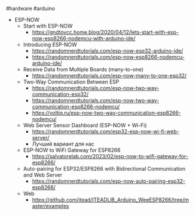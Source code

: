 #hardware #arduino 

- ESP-NOW
	- Start with ESP-NOW
		- https://gndtovcc.home.blog/2020/04/12/lets-start-with-esp-now-esp8266-nodemcu-with-arduino-ide/
	- Introducing ESP-NOW
		- https://randomnerdtutorials.com/esp-now-esp32-arduino-ide/
		- https://randomnerdtutorials.com/esp-now-esp8266-nodemcu-arduino-ide/
	- Receive Data from Multiple Boards (many-to-one)
		- https://randomnerdtutorials.com/esp-now-many-to-one-esp32/
	- Two-Way Communication Between ESP
		- https://randomnerdtutorials.com/esp-now-two-way-communication-esp32/
		- https://randomnerdtutorials.com/esp-now-two-way-communication-esp8266-nodemcu/
		- https://voltiq.ru/esp-now-two-way-communication-esp8266-nodemcu/
	- Web Server Sensor Dashboard (ESP-NOW + Wi-Fi)
		- https://randomnerdtutorials.com/esp32-esp-now-wi-fi-web-server/
		- Лучший вариант для нас
	- ESP-NOW to WiFi Gateway for ESP8266
		- https://salvatorelab.com/2023/02/esp-now-to-wifi-gateway-for-esp8266/
	- Auto-pairing for ESP32/ESP8266 with Bidirectional Communication and Web Server
		- https://randomnerdtutorials.com/esp-now-auto-pairing-esp32-esp8266/
	- Web
		- https://github.com/itead/ITEADLIB_Arduino_WeeESP8266/tree/master/examples
